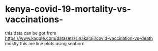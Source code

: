 # kenya-covid-19-mortality-vs-vaccinations-
this data can be got from https://www.kaggle.com/datasets/sinakaraji/covid-vaccination-vs-death
mostly this are line plots using seaborn
